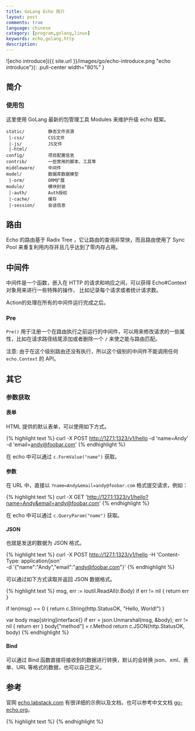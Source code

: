 ```yaml
---
title: GoLang Echo 简介
layout: post
comments: true
language: chinese
category: [program,golang,linux]
keywords: echo,golang,http
description:
---
```



<!-- more -->

![echo introduce]({{ site.url }}/images/go/echo-introduce.png "echo introduce"){: .pull-center width="80%" }


## 简介

### 使用包

这里使用 GoLang 最新的包管理工具 Modules 来维护升级 echo 框架。

```
static/         静态文件资源
 |-css/         CSS文件
 |-js/          JS文件
 |-html/
config/         项目配置信息
contrib/        一些常用的脚本、工具等
middleware/     中间件
model/          数据库数据模型
 |-orm/         ORM扩展
module/         模块封装
 |-auth/        Auth授权
 |-cache/       缓存
 |-session/     会话信息
```

## 路由

Echo 的路由基于 Radix Tree ，它让路由的查询非常快，而且路由使用了 Sync Pool 来重复利用内存并且几乎达到了零内存占用。

## 中间件

中间件是一个函数，嵌入在 HTTP 的请求和响应之间，可以获得 Echo#Context 对象用来进行一些特殊的操作， 比如记录每个请求或者统计请求数。

Action的处理在所有的中间件运行完成之后。

### Pre

`Pre()` 用于注册一个在路由执行之前运行的中间件，可以用来修改请求的一些属性，比如在请求路径结尾添加或者删除一个 `/` 来使之能与路由匹配。

<!--
下面的这几个内建中间件应该被注册在这一级别：

AddTrailingSlash
RemoveTrailingSlash
MethodOverride
-->

注意: 由于在这个级别路由还没有执行，所以这个级别的中间件不能调用任何 `echo.Context` 的 API。

## 其它

### 参数获取

#### 表单

HTML 提供的默认表单，可以使用如下方式。

{% highlight text %}
curl -X POST http://127.1:1323/v1/hello -d 'name=Andy' -d 'email=andy@foobar.com'
{% endhighlight %}

在 echo 中可以通过 `c.FormValue("name")` 获取。

#### 参数

在 URL 中，直接以 `?name=Andy&email=andy@foobar.com` 格式提交请求，例如：

{% highlight text %}
curl -X GET 'http://127.1:1323/v1/hello?name=Andy&email=andy@foobar.com'
{% endhighlight %}

在 echo 中可以通过 `c.QueryParam("name")` 获取。

#### JSON

也就是发送的数据为 JSON 格式。

{% highlight text %}
curl -X POST http://127.1:1323/v1/hello -H 'Content-Type: application/json' \
	-d '{"name":"Andy","email":"andy@foobar.com"}'
{% endhighlight %}

可以通过如下方式读取并返回 JSON 数据格式。

{% highlight text %}
msg, err := ioutil.ReadAll(r.Body)
if err != nil {
	return err
}

if len(msg) == 0 {
	return c.String(http.StatusOK, "Hello, World!")
}

var body map[string]interface{}
if err = json.Unmarshal(msg, &body); err != nil {
	return err
}
body["method"] = r.Method
return c.JSON(http.StatusOK, body)
{% endhighlight %}

#### Bind

可以通过 Bind 函数直接将接收到的数据进行转换，默认的会转换 json、xml、表单、URL 等格式的数据，也可以自己定义。



## 参考

官网 [echo.labstack.com](https://echo.labstack.com/) 有很详细的示例以及文档，也可以参考中文文档 [go-echo.org](http://go-echo.org/)。

<!--
使用 FastHTTP 作为底层的 HTTP 处理，速度要快很多
https://github.com/webx-top/echo
-->

{% highlight text %}
{% endhighlight %}
